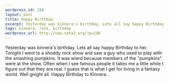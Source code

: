 ```yaml
--- 
wordpress_id: 156
layout: post
title: Happy Birthday
excerpt: Yesterday was kinnera's birthday. Lets all say happy Birthday to her.  Tonight I went to a shoddy rock show and saw a guy who used to play with the smashing pumpkins. It was wierd because members of the "pumpkins" were at the show. Often when I see famous people it takes me a little while t figure out that they are real. I guess that is what I get for living in a fantasy world. Well gnight ...
tags: kinnera, rock, birthday
wordpress_url: http://new.nata2.org/?p=156
---
```

Yesterday was kinnera's birthday. Lets all say happy Birthday to her. <br/> Tonight I went to a shoddy rock show and saw a guy who used to play with the smashing pumpkins. It was wierd because members of the "pumpkins" were at the show. Often when I see famous people it takes me a little while t figure out that they are real. I guess that is what I get for living in a fantasy world. Well gnight all. Happy Birthday to Kinnera..
